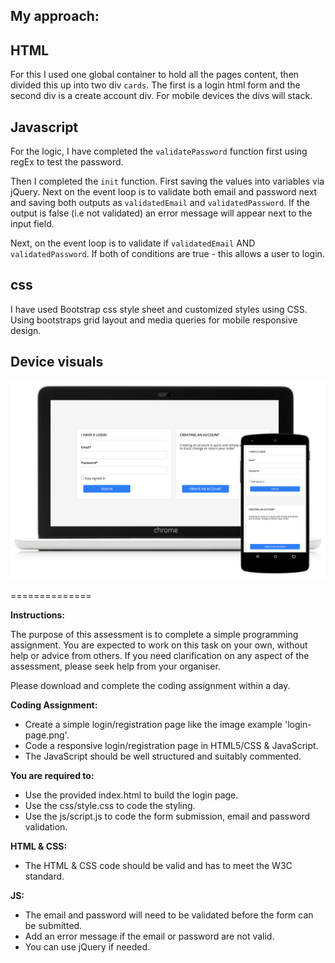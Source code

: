 ## My approach:


## HTML
For this I used one global container to hold all the pages content, then divided this up into two div `cards`. The first is a login html form and the second div is a create account div. For mobile devices the divs will stack.

## Javascript
For the logic, I have completed the `validatePassword` function first using regEx to test the password. 

Then I completed the `init` function. First saving the values into variables via jQuery. Next on the event loop is to validate both email and password next and saving both outputs as `validatedEmail` and `validatedPassword`. If the output is false (i.e not validated) an error message will appear next to the input field.

Next, on the event loop is to validate if `validatedEmail` AND `validatedPassword`. If both of conditions are true - this allows a user to login.

## css
I have used Bootstrap css style sheet and customized styles using CSS. Using bootstraps grid layout and media queries for mobile responsive design.

## Device visuals

![Devices](devices.png)

==============

**Instructions:**

The purpose of this assessment is to complete a simple programming assignment.
You are expected to work on this task on your own, without help or advice from others. 
If you need clarification on any aspect of the assessment, please seek help from your organiser.

Please download and complete the coding assignment within a day.


**Coding Assignment:**

- Create a simple login/registration page like the image example 'login-page.png'.
- Code a responsive login/registration page in HTML5/CSS & JavaScript.
- The JavaScript should be well structured and suitably commented.

**You are required to:**

- Use the provided index.html to build the login page.
- Use the css/style.css to code the styling.
- Use the js/script.js to code the form submission, email and password validation.

**HTML & CSS:**

- The HTML & CSS code should be valid and has to meet the W3C standard.

**JS:**

- The email and password will need to be validated before the form can be submitted.
- Add an error message if the email or password are not valid.
- You can use jQuery if needed.